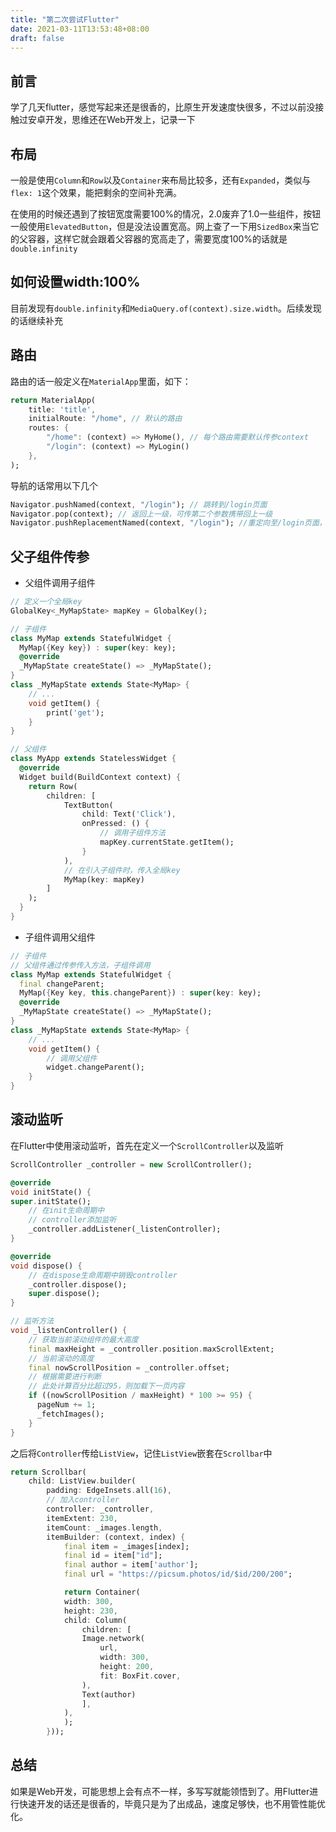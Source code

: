 ```yaml
---
title: "第二次尝试Flutter"
date: 2021-03-11T13:53:48+08:00
draft: false
---
```


## 前言
学了几天flutter，感觉写起来还是很香的，比原生开发速度快很多，不过以前没接触过安卓开发，思维还在Web开发上，记录一下

## 布局
一般是使用`Column`和`Row`以及`Container`来布局比较多，还有`Expanded`，类似与`flex: 1`这个效果，能把剩余的空间补充满。

在使用的时候还遇到了按钮宽度需要100%的情况，2.0废弃了1.0一些组件，按钮一般使用`ElevatedButton`，但是没法设置宽高。网上查了一下用`SizedBox`来当它的父容器，这样它就会跟着父容器的宽高走了，需要宽度100%的话就是`double.infinity`

## 如何设置width:100%
目前发现有`double.infinity`和`MediaQuery.of(context).size.width`。后续发现的话继续补充

## 路由
路由的话一般定义在`MaterialApp`里面，如下：
```dart
return MaterialApp(
    title: 'title',
    initialRoute: "/home", // 默认的路由
    routes: {
        "/home": (context) => MyHome(), // 每个路由需要默认传参context
        "/login": (context) => MyLogin()
    },
);
```
导航的话常用以下几个
```dart
Navigator.pushNamed(context, "/login"); // 跳转到/login页面
Navigator.pop(context); // 返回上一级，可传第二个参数携带回上一级
Navigator.pushReplacementNamed(context, "/login"); //重定向至/login页面，就没法返回到上一级页面了
```

## 父子组件传参
* 父组件调用子组件
```dart
// 定义一个全局key
GlobalKey<_MyMapState> mapKey = GlobalKey();

// 子组件
class MyMap extends StatefulWidget {
  MyMap({Key key}) : super(key: key);
  @override
  _MyMapState createState() => _MyMapState();
}
class _MyMapState extends State<MyMap> {
    // ...
    void getItem() {
        print('get');
    }
}

// 父组件
class MyApp extends StatelessWidget {
  @override
  Widget build(BuildContext context) {
    return Row(
        children: [
            TextButton(
                child: Text('Click'),
                onPressed: () {
                    // 调用子组件方法
                    mapKey.currentState.getItem();
                }
            ),
            // 在引入子组件时，传入全局key
            MyMap(key: mapKey)
        ]
    );
  }
}
```
* 子组件调用父组件
```dart
// 子组件
// 父组件通过传参传入方法，子组件调用
class MyMap extends StatefulWidget {
  final changeParent;
  MyMap({Key key, this.changeParent}) : super(key: key);
  @override
  _MyMapState createState() => _MyMapState();
}
class _MyMapState extends State<MyMap> {
    // ...
    void getItem() {
        // 调用父组件
        widget.changeParent();
    }
}
```

## 滚动监听
在Flutter中使用滚动监听，首先在定义一个`ScrollController`以及监听
```dart
ScrollController _controller = new ScrollController();

@override
void initState() {
super.initState();
    // 在init生命周期中
    // controller添加监听
    _controller.addListener(_listenController);
}

@override
void dispose() {
    // 在dispose生命周期中销毁controller
    _controller.dispose();
    super.dispose();
}

// 监听方法
void _listenController() {
    // 获取当前滚动组件的最大高度
    final maxHeight = _controller.position.maxScrollExtent;
    // 当前滚动的高度
    final nowScrollPosition = _controller.offset;
    // 根据需要进行判断
    // 此处计算百分比超过95，则加载下一页内容
    if ((nowScrollPosition / maxHeight) * 100 >= 95) {
      pageNum += 1;
      _fetchImages();
    }
}
```
之后将`Controller`传给`ListView`，记住`ListView`嵌套在`Scrollbar`中
```dart
return Scrollbar(
    child: ListView.builder(
        padding: EdgeInsets.all(16),
        // 加入controller
        controller: _controller,
        itemExtent: 230,
        itemCount: _images.length,
        itemBuilder: (context, index) {
            final item = _images[index];
            final id = item["id"];
            final author = item['author'];
            final url = "https://picsum.photos/id/$id/200/200";

            return Container(
            width: 300,
            height: 230,
            child: Column(
                children: [
                Image.network(
                    url,
                    width: 300,
                    height: 200,
                    fit: BoxFit.cover,
                ),
                Text(author)
                ],
            ),
            );
        }));
```

## 总结
如果是Web开发，可能思想上会有点不一样，多写写就能领悟到了。用Flutter进行快速开发的话还是很香的，毕竟只是为了出成品，速度足够快，也不用管性能优化。
